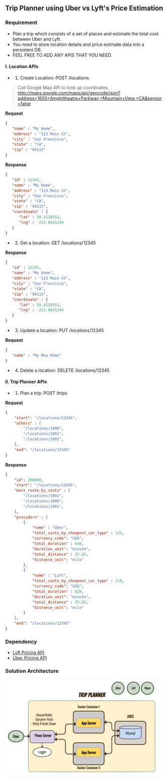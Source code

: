## Trip Planner using Uber vs Lyft's Price Estimation

### Requirement

* Plan a trip which consists of a set of places and estimate the total cost between Uber and Lyft.
* You need to store location details and price estimate data into a persistent DB.
* FEEL FREE TO ADD ANY APIS THAT YOU NEED.

#### I. Location APIs

* 1. Create Location: POST /locations

> Call Google Map API to look up coordinates. http://maps.google.com/maps/api/geocode/json?address=1600+Amphitheatre+Parkway,+Mountain+View,+CA&sensor=false

__Request__

```json
{
   "name" : "My Home",
   "address" : "123 Main St",
   "city" : "San Francisco",
   "state" : "CA",
   "zip" : "94113"
}
```

__Response__

```json
{
   "id" : 12345,
   "name" : "My Home",
   "address" : "123 Main St",
   "city" : "San Francisco",
   "state" : "CA",
   "zip" : "94113",
   "coordinate" : { 
      "lat" : 38.4220352,
      "lng" : -222.0841244
   }
}
```

* 2. Get a location: GET /locations/12345

__Response__

```json
{
   "id" : 12345,
   "name" : "My Home",
   "address" : "123 Main St",
   "city" : "San Francisco",
   "state" : "CA",
   "zip" : "94113",
   "coordinate" : { 
      "lat" : 38.4220352,
      "lng" : -222.0841244
   }
}
```

* 3. Update a location: PUT /locations/12345

__Request__

```json
{
   "name" : "My New Home"
}
```

* 4. Delete a location: DELETE /locations/12345

#### II. Trip Planner APIs

* 1. Plan a trip: POST /trips

__Request__

```json
{
    "start": "/locations/12345",
    "others" : [ 
        "/locations/1000",
        "/locations/1001",
        "/locations/1002",
    ],
    "end": "/locations/12345"
}
```

__Response__

```json
{
    "id": 200000,
    "start": "/locations/12345",
    "best_route_by_costs" : [ 
        "/locations/1002",
        "/locations/1000",
        "/locations/1001",
    ],
    "providers" : [
        {
            "name" : "Uber",
            "total_costs_by_cheapest_car_type" : 125,
            "currency_code": "USD",
            "total_duration" : 640,
            "duration_unit": "minute",
            "total_distance" : 25.05,
            "distance_unit": "mile"
        },
        {
            "name" : "Lyft",
            "total_costs_by_cheapest_car_type" : 110,
            "currency_code": "USD",
            "total_duration" : 620,
            "duration_unit": "minute",
            "total_distance" : 25.05,
            "distance_unit": "mile"
        }
    ],
    "end": "/locations/12345"
}
```

### Dependency

- [Lyft Pricing API](https://developer.lyft.com/docs/availability-cost)
- [Uber Pricing API](https://developer.uber.com/docs/ride-requests/references/api/v1-estimates-price-get)

### Solution Architecture
![Architecture](./TripPlanner.png)
